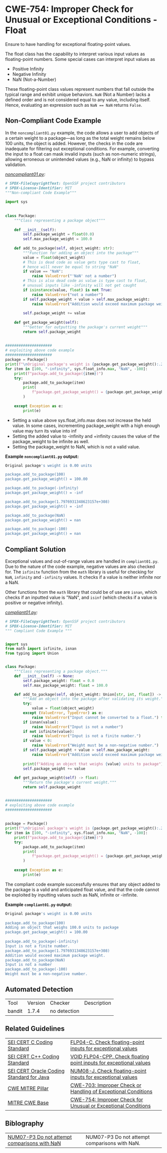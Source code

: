 # CWE-754: Improper Check for Unusual or Exceptional Conditions - Float

Ensure to have handling for exceptional floating-point values.

The float class has the capability to interpret various input values as floating-point numbers. Some special cases can interpret input values as

* Positive Infinity
* Negative Infinity
* NaN (Not-a-Number)

These floating-point class values represent numbers that fall outside the typical range and exhibit unique behaviors. `NaN` (Not a Number) lacks a defined order and is not considered equal to any value, including itself. Hence, evaluating an expression such as `NaN == NaN` returns `False`.

## Non-Compliant Code Example

In the `noncompliant01.py` example, the code allows a user to add objects of a certain weight to a package—as long as the total weight remains below 100 units, the object is added. However, the checks in the code are inadequate for filtering out exceptional conditions. For example, converting the input to a float can mask invalid inputs (such as non-numeric strings), allowing erroneous or unintended values (e.g., NaN or infinity) to bypass validation.

*[noncompliant01.py](noncompliant01.py):*

```py
# SPDX-FileCopyrightText: OpenSSF project contributors
# SPDX-License-Identifier: MIT
"""Non-compliant Code Example"""
 
import sys
 
 
class Package:
    """Class representing a package object"""
 
    def __init__(self):
        self.package_weight = float(0.0)
        self.max_package_weight = 100.0
 
    def add_to_package(self, object_weight: str):
        """Function for adding an object into the package"""
        value = float(object_weight)
        # This is dead code as value gets type cast to float,
        # hence will never be equal to string "NaN"
        if value == "NaN":
            raise ValueError("'NaN' not a number")
        # This is also dead code as value is type cast to float,
        # unusual inputs like -infinity will not get caught
        if isinstance(value, float) is not True:
            raise ValueError("not a number")
        if self.package_weight + value > self.max_package_weight:
            raise ValueError("Addition would exceed maximum package weight.")
 
        self.package_weight += value
 
    def get_package_weight(self):
        """Getter for outputting the package's current weight"""
        return self.package_weight
 
 
#####################
# exploiting above code example
#####################
package = Package()
print(f"\nOriginal package's weight is {package.get_package_weight():.2f} units\n")
for item in [100, "-infinity", sys.float_info.max, "NaN", -100]:
    print(f"package.add_to_package({item})")
    try:
        package.add_to_package(item)
        print(
            f"package.get_package_weight() = {package.get_package_weight():.2f}\n"
        )
 
    except Exception as e:
        print(e)
```

* Setting a value above sys.float_info.max does not increase the held value. In some cases, incrementing package_weight  with a high enough value may turn its value into inf
* Setting the added value to -infinity  and +infinity causes the value of the package_weight  to be infinite as well.
* Setting the package_weight to  NaN, which is not a valid value.

**Example `noncompliant01.py` output:**

```bash
Original package's weight is 0.00 units

package.add_to_package(100)
package.get_package_weight() = 100.00

package.add_to_package(-infinity)
package.get_package_weight() = -inf

package.add_to_package(1.7976931348623157e+308)
package.get_package_weight() = -inf

package.add_to_package(NaN)
package.get_package_weight() = nan

package.add_to_package(-100)
package.get_package_weight() = nan
```

## Compliant Solution

Exceptional values and out-of-range values are handled in `compliant01.py`. Due to the nature of the code example, negative values are also checked for.
The `isfinite` function from the `math` library is useful for checking for `NaN`, `infinity` and `-infinity` values. It checks if a value is neither infinite nor a NaN.

Other functions from the `math` library that could be of use are `isnan`, which checks if an inputted value is "NaN", and `isinf` (which checks if a value is positive or negative infinity).

*[compliant01.py](compliant01.py):*

```py
# SPDX-FileCopyrightText: OpenSSF project contributors
# SPDX-License-Identifier: MIT
""" Compliant Code Example """


import sys
from math import isfinite, isnan
from typing import Union


class Package:
    """Class representing a package object."""
    def __init__(self) -> None:
        self.package_weight: float = 0.0
        self.max_package_weight: float = 100.0

    def add_to_package(self, object_weight: Union[str, int, float]) -> None:
        """Add an object into the package after validating its weight."""
        try:
            value = float(object_weight)
        except (ValueError, TypeError) as e:
            raise ValueError("Input cannot be converted to a float.") from e
        if isnan(value):
            raise ValueError("Input is not a number")
        if not isfinite(value):
            raise ValueError("Input is not a finite number.")
        if value < 0:
            raise ValueError("Weight must be a non-negative number.")
        if self.package_weight + value > self.max_package_weight:
            raise ValueError("Addition would exceed maximum package weight.")
 
        print(f"Adding an object that weighs {value} units to package")
        self.package_weight += value
 
    def get_package_weight(self) -> float:
        """Return the package's current weight."""
        return self.package_weight


#####################
# exploiting above code example
#####################
 
 
package = Package()
print(f"\nOriginal package's weight is {package.get_package_weight():.2f} units\n")
for item in [100, "-infinity", sys.float_info.max, "NaN", -100]:
    print(f"package.add_to_package({item})")
    try:
        package.add_to_package(item)
        print(
            f"package.get_package_weight() = {package.get_package_weight():.2f}\n"
        )
 
    except Exception as e:
        print(e)
```

The compliant code example successfully ensures that any object added to the package is a valid and anticipated float value, and that the code cannot be exploited by inputting values such as NaN, infinite or -infinite.

**Example `compliant01.py` output:**

```bash
Original package's weight is 0.00 units
 
package.add_to_package(100)
Adding an object that weighs 100.0 units to package
package.get_package_weight() = 100.00
 
package.add_to_package(-infinity)
Input is not a finite number.
package.add_to_package(1.7976931348623157e+308)
Addition would exceed maximum package weight.
package.add_to_package(NaN)
Input is not a number
package.add_to_package(-100)
Weight must be a non-negative number.
```

## Automated Detection

|||||
|:---|:---|:---|:---|
|Tool|Version|Checker|Description|
|bandit|1.7.4|no detection||

## Related Guidelines

|||
|:---|:---|
|[SEI CERT C Coding Standard](https://wiki.sei.cmu.edu/confluence/display/c/SEI+CERT+C+Coding+Standard)|[FLP04-C. Check floating-point inputs for exceptional values](https://wiki.sei.cmu.edu/confluence/display/c/FLP04-C.+Check+floating-point+inputs+for+exceptional+values)|
|[SEI CERT C++ Coding Standard](https://wiki.sei.cmu.edu/confluence/pages/viewpage.action?pageId=88046682)|[VOID FLP04-CPP. Check floating point inputs for exceptional values](https://wiki.sei.cmu.edu/confluence/pages/viewpage.action?pageId=88046805)|
|[SEI CERT Oracle Coding Standard for Java](https://wiki.sei.cmu.edu/confluence/display/java/SEI+CERT+Oracle+Coding+Standard+for+Java?src=sidebar)|[NUM08-J. Check floating-point inputs for exceptional values](https://wiki.sei.cmu.edu/confluence/display/java/NUM08-J.+Check+floating-point+inputs+for+exceptional+values)|
|[CWE MITRE Pillar](http://cwe.mitre.org/)|[CWE-703: Improper Check or Handling of Exceptional Conditions](https://cwe.mitre.org/data/definitions/703.html)|
|[MITRE CWE Base](https://cwe.mitre.org/)|[CWE-754: Improper Check for Unusual or Exceptional Conditions](https://cwe.mitre.org/data/definitions/754.html)|

## Biblography

|||
|:---|:---|
|[NUM07-P3 Do not attempt comparisons with NaN](https://eteamspace.internal.ericsson.com/display/DEVEN/CWE-230%3A+Improper+Handling+of+Missing+Values)| NUM07-P3 Do not attempt comparisons with NaN.|
